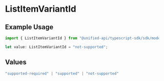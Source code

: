 # ListItemVariantId

## Example Usage

```typescript
import { ListItemVariantId } from "@unified-api/typescript-sdk/sdk/models/shared";

let value: ListItemVariantId = "not-supported";
```

## Values

```typescript
"supported-required" | "supported" | "not-supported"
```